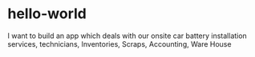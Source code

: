 # hello-world
I want to build an app which deals with our onsite car battery installation services, technicians, Inventories, Scraps, Accounting, Ware House
